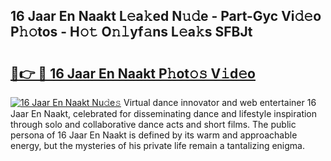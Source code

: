 ## 16 Jaar En Naakt L𝚎a𝚔ed N𝚞𝚍e - Part-Gyc Vi𝚍𝚎o P𝚑𝚘tos - H𝚘𝚝 O𝚗𝚕yf𝚊ns L𝚎a𝚔s SFBJt

# <h2><a href="http://kfat4t.oniu.top/?m=16+Jaar+En+Naakt">🔗👉 🔴 16 Jaar En Naakt P𝚑ot𝚘𝚜 V𝚒d𝚎o</a></h2>

[![16 Jaar En Naakt Nu𝚍e𝚜](https://i.imgur.com/0qMVB7G.gif)](http://kfat4t.oniu.top/?m=16+Jaar+En+Naakt)
Virtual dance innovator and web entertainer 16 Jaar En Naakt, celebrated for disseminating dance and lifestyle inspiration through solo and collaborative dance acts and short films. The public persona of 16 Jaar En Naakt is defined by its warm and approachable energy, but the mysteries of his private life remain a tantalizing enigma.  
